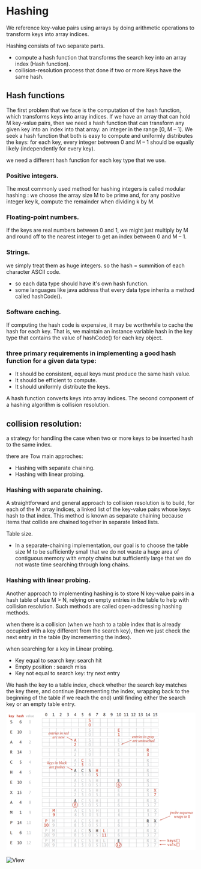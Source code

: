 # Hashing

We reference key-value pairs using arrays by doing arithmetic 
operations to transform keys into array indices.

Hashing consists of two separate parts. 
- compute a hash function that transforms the search key into an array index (Hash function).
- collision-resolution process that done if two or more Keys have the same hash.

## Hash functions 

The first problem that we face is the computation of the hash function,
which transforms keys into array indices. If we have an array that can hold
M key-value pairs, then we need a hash function that can transform any given key into
an index into that array: an integer in the range [0, M – 1]. We seek a hash function
that both is easy to compute and uniformly distributes the keys: for each key, every
integer between 0 and M – 1 should be equally likely (independently for every key). 

we need a different hash function for each key type that we use. 

### Positive integers. 
The most commonly used method for hashing integers is called
modular hashing : we choose the array size M to be prime and, 
for any positive integer key k, compute the remainder when dividing k by M. 

### Floating-point numbers. 
If the keys are real numbers between 0 and 1, we might just
multiply by M and round off to the nearest integer to get an index between 0 and M – 1.

### Strings. 
we simply treat them as huge integers. 
so the hash = summition of each character ASCII code.

- so each data type should have it's own hash function.
- some languages like java address that every data type inherits a method called hashCode().

### Software caching. 
If computing the hash code is expensive, it may be worthwhile to
cache the hash for each key. That is, we maintain an instance variable hash in the key
type that contains the value of hashCode() for each key object.

### three primary requirements in implementing a good hash function for a given data type:
- It should be consistent, equal keys must produce the same hash value.
- It should be efficient to compute.
- It should uniformly distribute the keys.

A hash function converts keys into array indices. 
The second component of a hashing algorithm is collision resolution.

## collision resolution: 
a strategy for handling the case when two or more keys to be inserted hash to the same index.

there are Tow main approches:
- Hashing with separate chaining.
- Hashing with linear probing.

### Hashing with separate chaining.
A straightforward and general approach to collision resolution is to build, for each of the
M array indices, a linked list of the key-value pairs whose keys hash to that index. This
method is known as separate chaining because items that collide are chained together
in separate linked lists. 

Table size.
- In a separate-chaining implementation, our goal is to choose the table size M to be sufficiently small that we do not waste a huge area of contiguous memory with empty chains but sufficiently large that we do not waste time searching through long chains. 

### Hashing with linear probing.
Another approach to implementing hashing is to store N key-value pairs 
in a hash table of size M > N, relying on empty entries in the table to help 
with collision resolution. 
Such methods are called open-addressing hashing methods.

when there is a collision 
(when we hash to a table index that is already occupied with a key different from the search key), then we just check the next entry in the table (by incrementing the index). 

when searching for a key in Linear probing.
- Key equal to search key: search hit
- Empty position : search miss
- Key not equal to search key: try next entry

We hash the key to a table index, check whether the search key matches the key there,
and continue (incrementing the index, wrapping back to the beginning of the table
if we reach the end) until finding either the search key or an empty table entry. 

![View](../imgs/hash-linear-probing.png)

![View](../imgs/hash-linear-probing-clustring.png)



